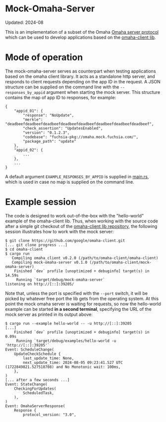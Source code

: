 # Mock-Omaha-Server

Updated: 2024-08

This is an implementation of a subset of the Omaha
[Omaha server protocol](https://github.com/google/omaha/blob/HEAD/doc/ServerProtocolV3.md)
which can be used to develop applications based on the
[omaha-client lib](https://github.com/google/omaha-client).

# Mode of operation

The mock-omaha-server serves as counterpart when testing applications based on the omaha
client library. It acts as a standalone http server, and responds to client requests depending
on the app ID in the request. A JSON structure can be supplied on the command line with the
`--responses_by_appid` argument when starting the mock server. This structure contains the
map of app ID to responses, for example:

```
{
    "appid_01": {
        "response": "NoUpdate",
        "merkle": "deadbeefdeadbeefdeadbeefdeadbeefdeadbeefdeadbeefdeadbeefdeadbeef",
        "check_assertion": "UpdatesEnabled",
        "version": "0.1.2.3",
        "codebase": "fuchsia-pkg://omaha.mock.fuchsia.com/",
        "package_path": "update"
    },
    "appid_02": {
        ...
    },
    ...
}
```

A default argument `EXAMPLE_RESPONSES_BY_APPID` is supplied in [main.rs](src/main.rs), which
is used in case no map is supplied on the command line.

# Example session

The code is designed to work out-of-the-box with the "hello-world" example of the omaha-client lib.
Thus, when working with the source code after a simple git checkout of the
[omaha-client lib repository](https://github.com/google/omaha-client), the following session
illustrates how to work with the mock server:

```
$ git clone https://github.com/google/omaha-client.git
[... git clone progress ...]
$ cd omaha-client
$ cargo run
   Compiling omaha_client v0.2.0 (/path/to/omaha-client/omaha-client)
   Compiling mock-omaha-server v0.1.0 (/path/to/omaha-client/mock-omaha-server)
    Finished `dev` profile [unoptimized + debuginfo] target(s) in 14.59s
     Running `target/debug/mock-omaha-server`
listening on http://[::]:39205/
```

Note that, unless the port is specified with the `--port` switch, it will be picked by whatever
free port the lib gets from the operating system. At this point the mock omaha server is waiting
for requests, so now the hello-world example can be started **in a second terminal**, specifying
the URL of the mock server as printed in its output above:

```
$ cargo run --example hello-world -- -u http://[::]:39205
[...]
    Finished `dev` profile [unoptimized + debuginfo] target(s) in 0.09s
     Running `target/debug/examples/hello-world -u 'http://[::]:39205'`
Event: ScheduleChange(
    UpdateCheckSchedule {
        last_update_time: None,
        next_update_time: 2024-08-05 09:23:41.527 UTC (1722849821.527518708) and No Monotonic wait: 100ms,
    },
)
[... after a few seconds ...]
Event: StateChange(
    CheckingForUpdates(
        ScheduledTask,
    ),
)
Event: OmahaServerResponse(
    Response {
        protocol_version: "3.0",

```

